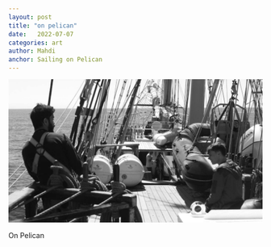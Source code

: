 ```yaml
---
layout: post
title: "on pelican"
date:   2022-07-07
categories: art
author: Mahdi
anchor: Sailing on Pelican
---
```


![on-pelican](/img/arts/on-pelican.jpeg)

<span class='image-details'>
On Pelican
</span>
